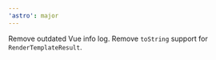 ```yaml
---
'astro': major
---
```


Remove outdated Vue info log. Remove `toString` support for `RenderTemplateResult`.
